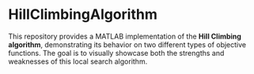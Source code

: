 # HillClimbingAlgorithm
This repository provides a MATLAB implementation of the **Hill Climbing algorithm**, demonstrating its behavior on two different types of objective functions. The goal is to visually showcase both the strengths and weaknesses of this local search algorithm.
